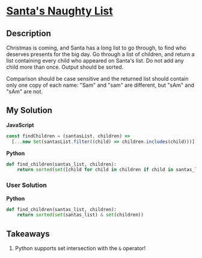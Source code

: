 # [Santa's Naughty List](https://www.codewars.com/kata/5a0b4dc2ffe75f72f70000ef)

## Description

Christmas is coming, and Santa has a long list to go through, to find who deserves presents for the big day. Go through a list of children, and return a list containing every child who appeared on Santa's list. Do not add any child more than once. Output should be sorted.

Comparison should be case sensitive and the returned list should contain only one copy of each name: "Sam" and "sam" are different, but "sAm" and "sAm" are not.

## My Solution

**JavaScript**

```js
const findChildren = (santasList, children) =>
  [...new Set(santasList.filter((child) => children.includes(child)))].sort();
```

**Python**

```py
def find_children(santas_list, children):
    return sorted(set([child for child in children if child in santas_list]))
```

### User Solution

**Python**

```py
def find_children(santas_list, children):
    return sorted(set(santas_list) & set(children))
```

## Takeaways

1. Python supports set intersection with the `&` operator!
